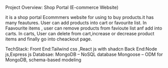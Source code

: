 Project Overview: Shop Portal (E-commerce Website)

it is a shop portal Ecommmers website for using to buy products.it has many feautures. User can add products into  cart or  favourite list.
In Faavourite items , user can remove products from favioute list anf  add  into carts.
In carts, User can delete from cart,increase or decrease product items and finally go into cheackout page.

TechStack:
 Front End:Tailwind css ,React js with shadcn
Back End:Node js,Express js
Databsae:
    MongoDB – NoSQL database
    Mongoose – ODM for MongoDB, schema-based modeling
